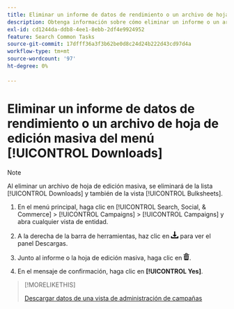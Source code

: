 ```yaml
---
title: Eliminar un informe de datos de rendimiento o un archivo de hoja de edición masiva del menú [!UICONTROL Downloads]
description: Obtenga información sobre cómo eliminar un informe o un archivo de hoja de edición masiva descargado desde una vista de administración de campañas.
exl-id: cd1244da-ddb8-4ee1-8ebb-2df4e9924952
feature: Search Common Tasks
source-git-commit: 17dfff36a3f3b62be0d8c24d24b222d43cd97d4a
workflow-type: tm+mt
source-wordcount: '97'
ht-degree: 0%

---
```


# Eliminar un informe de datos de rendimiento o un archivo de hoja de edición masiva del menú [!UICONTROL Downloads]

<!-- Add info about new UI -->

>[!NOTE]
>
>Al eliminar un archivo de hoja de edición masiva, se eliminará de la lista [!UICONTROL Downloads] y también de la vista [!UICONTROL Bulksheets].

1. En el menú principal, haga clic en [!UICONTROL Search, Social, & Commerce] > [!UICONTROL Campaigns] > [!UICONTROL Campaigns] y abra cualquier vista de entidad.

1. A la derecha de la barra de herramientas, haz clic en ![Descarga de informe](/help/search-social-commerce/assets/download.png "Descarga de informe") para ver el panel Descargas.

1. Junto al informe o la hoja de edición masiva, haga clic en ![Eliminar](/help/search-social-commerce/assets/delete.png "Eliminar").

1. En el mensaje de confirmación, haga clic en **[!UICONTROL Yes]**.

>[!MORELIKETHIS]
>
>[Descargar datos de una vista de administración de campañas](/help/search-social-commerce/common-tasks/navigation-editing-selection/download.md)
